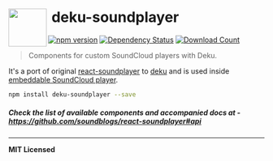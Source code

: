 # <img src="http://www.officialpsds.com/images/thumbs/Soundcloud-Logo-psd47614.png" width="75" align="left">&nbsp;deku-soundplayer

[![npm version](http://badge.fury.io/js/deku-soundplayer.svg)](http://badge.fury.io/js/deku-soundplayer)
[![Dependency Status](http://david-dm.org/soundblogs/deku-soundplayer.svg)](http://david-dm.org/soundblogs/deku-soundplayer)
[![Download Count](http://img.shields.io/npm/dm/deku-soundplayer.svg?style=flat)](http://www.npmjs.com/package/deku-soundplayer)

> Components for custom SoundCloud players with Deku. 

It's a port of original [react-soundplayer](https://github.com/soundblogs/react-soundplayer) to [deku](https://github.com/dekujs/deku) and is used inside [embeddable SoundCloud player](https://github.com/soundblogs/soundplayer-widget). 

```bash
npm install deku-soundplayer --save
```

##### Check the list of available components and accompanied docs at - https://github.com/soundblogs/react-soundplayer#api

---

**MIT Licensed**
